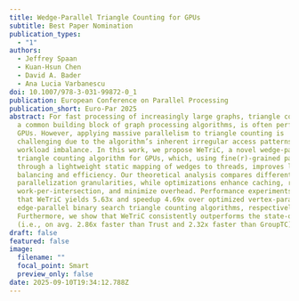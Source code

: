 ```yaml
---
title: Wedge-Parallel Triangle Counting for GPUs
subtitle: Best Paper Nomination
publication_types:
  - "1"
authors:
  - Jeffrey Spaan
  - Kuan-Hsun Chen
  - David A. Bader
  - Ana Lucia Varbanescu
doi: 10.1007/978-3-031-99872-0_1
publication: European Conference on Parallel Processing
publication_short: Euro-Par 2025
abstract: For fast processing of increasingly large graphs, triangle counting –
  a common building block of graph processing algorithms, is often performed on
  GPUs. However, applying massive parallelism to triangle counting is
  challenging due to the algorithm’s inherent irregular access patterns and
  workload imbalance. In this work, we propose WeTriC, a novel wedge-parallel
  triangle counting algorithm for GPUs, which, using fine(r)-grained parallelism
  through a lightweight static mapping of wedges to threads, improves load
  balancing and efficiency. Our theoretical analysis compares different
  parallelization granularities, while optimizations enhance caching, reduce
  work-per-intersection, and minimize overhead. Performance experiments indicate
  that WeTriC yields 5.63x and speedup 4.69x over optimized vertex-parallel and
  edge-parallel binary search triangle counting algorithms, respectively.
  Furthermore, we show that WeTriC consistently outperforms the state-of-the-art
  (i.e., on avg. 2.86x faster than Trust and 2.32x faster than GroupTC).
draft: false
featured: false
image:
  filename: ""
  focal_point: Smart
  preview_only: false
date: 2025-09-10T19:34:12.788Z
---
```

